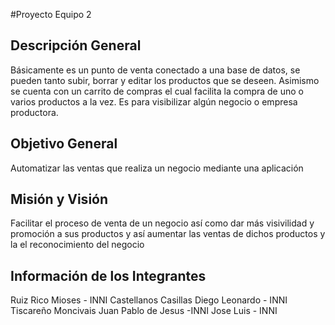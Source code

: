 #Proyecto Equipo 2

## Descripción General

Básicamente es un punto de venta conectado a una base de datos, se pueden tanto subir, borrar y editar los productos que se deseen. Asimismo se cuenta con un carrito de compras el cual facilita la compra de uno o varios productos a la vez. Es para visibilizar algún negocio o empresa productora.

## Objetivo General

Automatizar las ventas que realiza un negocio mediante una aplicación

## Misión y Visión

Facilitar el proceso de venta de un negocio así como dar más visivilidad y promoción a sus productos y así aumentar las ventas de dichos productos y la el reconocimiento del negocio

## Información de los Integrantes

Ruiz Rico Mioses - INNI
Castellanos Casillas Diego Leonardo - INNI
Tiscareño Moncivais Juan Pablo de Jesus -INNI
Jose Luis - INNI
